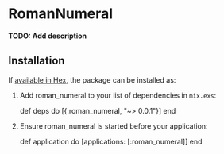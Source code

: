 # RomanNumeral

**TODO: Add description**

## Installation

If [available in Hex](https://hex.pm/docs/publish), the package can be installed as:

  1. Add roman_numeral to your list of dependencies in `mix.exs`:

        def deps do
          [{:roman_numeral, "~> 0.0.1"}]
        end

  2. Ensure roman_numeral is started before your application:

        def application do
          [applications: [:roman_numeral]]
        end
